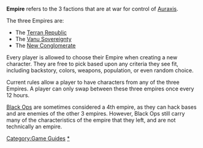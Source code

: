**Empire** refers to the 3 factions that are at war for control of
[Auraxis](Auraxis.md).

The three Empires are:

- The [Terran Republic](Terran_Republic.md)
- The [Vanu Sovereignty](Vanu_Sovereignty.md)
- The [New Conglomerate](New_Conglomerate.md)

Every player is allowed to choose their Empire when creating a new
character. They are free to pick based upon any criteria they see fit,
including backstory, colors, weapons, population, or even random choice.

Current rules allow a player to have characters from any of the three
Empires. A player can only swap between these three empires once every
12 hours.

[Black Ops](Black_Ops.md) are sometimes considered a 4th empire,
as they can hack bases and are enemies of the other 3 empires. However,
Black Ops still carry many of the characteristics of the empire that
they left, and are not technically an empire.

[Category:Game Guides](Category:Game_Guides.md)
[\*](Category:Empires.md)

